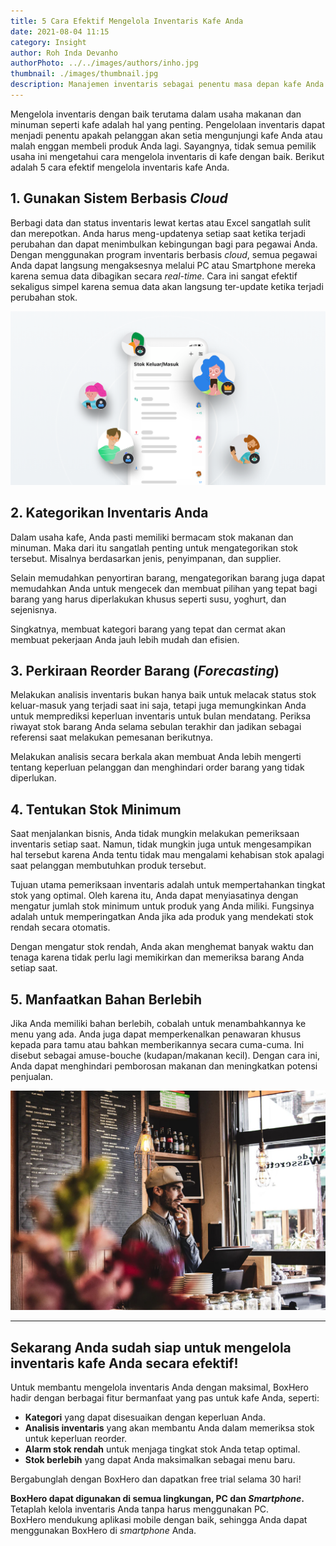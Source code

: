 ```yaml
---
title: 5 Cara Efektif Mengelola Inventaris Kafe Anda
date: 2021-08-04 11:15
category: Insight
author: Roh Inda Devanho
authorPhoto: ../../images/authors/inho.jpg
thumbnail: ./images/thumbnail.jpg
description: Manajemen inventaris sebagai penentu masa depan kafe Anda.
---
```


Mengelola inventaris dengan baik terutama dalam usaha makanan dan minuman seperti kafe adalah hal yang penting. Pengelolaan inventaris dapat menjadi penentu apakah pelanggan akan setia mengunjungi kafe Anda atau malah enggan membeli produk Anda lagi. Sayangnya, tidak semua pemilik usaha ini mengetahui cara mengelola inventaris di kafe dengan baik. Berikut adalah 5 cara efektif mengelola inventaris kafe Anda.

## 1. Gunakan Sistem Berbasis *Cloud*

Berbagi data dan status inventaris lewat kertas atau Excel sangatlah sulit dan merepotkan. Anda harus meng-updatenya setiap saat ketika terjadi perubahan dan dapat menimbulkan kebingungan bagi para pegawai Anda. Dengan menggunakan program inventaris berbasis *cloud*, semua pegawai Anda dapat langsung mengaksesnya melalui PC atau Smartphone mereka karena semua data dibagikan secara *real-time*. Cara ini sangat efektif sekaligus simpel karena semua data akan langsung ter-update ketika terjadi perubahan stok.

![Aplikasi inventaris termudah](./images/1.png)

## 2. Kategorikan Inventaris Anda

Dalam usaha kafe, Anda pasti memiliki bermacam stok makanan dan minuman. Maka dari itu sangatlah penting untuk mengategorikan stok tersebut. Misalnya berdasarkan jenis, penyimpanan, dan supplier.

Selain memudahkan penyortiran barang, mengategorikan barang juga dapat memudahkan Anda untuk mengecek dan membuat pilihan yang tepat bagi barang yang harus diperlakukan khusus seperti susu, yoghurt, dan sejenisnya.

Singkatnya, membuat kategori barang yang tepat dan cermat akan membuat pekerjaan Anda jauh lebih mudah dan efisien.

## 3. Perkiraan Reorder Barang (***Forecasting***)

Melakukan analisis inventaris bukan hanya baik untuk melacak status stok keluar-masuk yang terjadi saat ini saja, tetapi juga memungkinkan Anda untuk memprediksi keperluan inventaris untuk bulan mendatang. Periksa riwayat stok barang Anda selama sebulan terakhir dan jadikan sebagai referensi saat melakukan pemesanan berikutnya.

Melakukan analisis secara berkala akan membuat Anda lebih mengerti tentang keperluan pelanggan dan menghindari order barang yang tidak diperlukan.

## 4. Tentukan Stok Minimum

Saat menjalankan bisnis, Anda tidak mungkin melakukan pemeriksaan inventaris setiap saat. Namun, tidak mungkin juga untuk mengesampikan hal tersebut karena Anda tentu tidak mau mengalami kehabisan stok apalagi saat pelanggan membutuhkan produk tersebut.

Tujuan utama pemeriksaan inventaris adalah untuk mempertahankan tingkat stok yang optimal. Oleh karena itu, Anda dapat menyiasatinya dengan mengatur jumlah stok minimum untuk produk yang Anda miliki. Fungsinya adalah untuk memperingatkan Anda jika ada produk yang mendekati stok rendah secara otomatis.

Dengan mengatur stok rendah, Anda akan menghemat banyak waktu dan tenaga karena tidak perlu lagi memikirkan dan memeriksa barang Anda setiap saat.

## 5. Manfaatkan Bahan Berlebih

Jika Anda memiliki bahan berlebih, cobalah untuk menambahkannya ke menu yang ada. Anda juga dapat memperkenalkan penawaran khusus kepada para tamu atau bahkan memberikannya secara cuma-cuma. Ini disebut sebagai amuse-bouche (kudapan/makanan kecil). Dengan cara ini, Anda dapat menghindari pemborosan makanan dan meningkatkan potensi penjualan.

![Mengelola inventaris kafe](./images/2.jpg)

---

## Sekarang Anda sudah siap untuk mengelola inventaris kafe Anda secara efektif!

Untuk membantu mengelola inventaris Anda dengan maksimal, <internal-link to="/">BoxHero</internal-link> hadir dengan berbagai fitur bermanfaat yang pas untuk kafe Anda, seperti:

- **Kategori** yang dapat disesuaikan dengan keperluan Anda.
- **Analisis inventaris** yang akan membantu Anda dalam memeriksa stok untuk keperluan reorder.
- **Alarm stok rendah** untuk menjaga tingkat stok Anda tetap optimal.
- **Stok berlebih** yang dapat Anda maksimalkan sebagai menu baru.

Bergabunglah dengan <internal-link to="/">BoxHero</internal-link> dan dapatkan free trial selama 30 hari!

<tip-box>

**BoxHero dapat digunakan di semua lingkungan, PC dan *Smartphone*.**<br/>
Tetaplah kelola inventaris Anda tanpa harus menggunakan PC.<br/>
BoxHero mendukung aplikasi mobile dengan baik, sehingga Anda dapat menggunakan BoxHero di *smartphone* Anda.

</tip-box>
